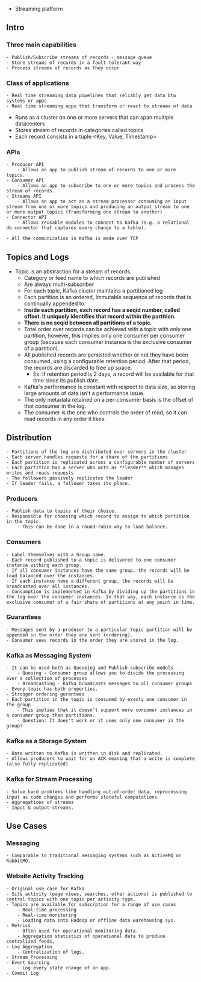 - Streaming platform

## Intro

### Three main capabilities
    - Publish/Subscribe streams of records - message queue
    - Store streams of records in a fault-tolerant way
    - Process streams of records as they occur

### Class of applications
    - Real time streaming data pipelines that reliably get data btw systems or apps
    - Real time streaming apps that transform or react to streams of data

- Runs as a cluster on one or more servers that can span multiple datacenters
- Stores stream of records in categories called topics
- Each record consists in a tuple <Key, Value, Timestamp>

### APIs
    - Producer API
        - Allows an app to publish stream of records to one or more topics.
    - Consumer API
        - Allows an app to subscribe to one or more topics and process the stream of records.
    - Streams API
        - Allows an app to act as a stream processor consuming an input stream from one or more topics and producing an output stream to one or more output topics (Transforming one stream to another)
    - Connector API
        - Allows reusable modules to connect to Kafka (e.g. a relational db connector that captures every change to a table).

    - All the communication in Kafka is made over TCP

## Topics and Logs

- Topic is an abstraction for a stream of records.
    - Category or feed name to which records are published
    - Are always multi-subscriber
    - For each topic, Kafka cluster maintains a partitioned log
    - Each partition is an ordered, immutable sequence of records that is continually appended to.
    - **Inside each partition, each record has a seqid number, called offset. It uniquely identifies that record within the partition**.
    - **There is no seqid between all partitions of a topic.**
    - Total order over records can be achieved with a topic with only one partition, however, this implies only one consumer per consumer group (because each consumer instance is the exclusive consumer of a partition).
    - All published records are persisted whether or not they have been consumed, using a configurable retention period. After that period, the records are discarded to free up space.
        - Ex: If retention period is 2 days, a record will be available for that time since its publish date.
    - Kafka's performance is constant with respect to data size, so storing large amounts of data isn't a performance issue.
    - The only metadata retained on a per-consumer basis is the offset of that consumer in the log.
    - The consumer is the one who controls the order of read, so it can read records in any order it likes.

## Distribution
    - Partitions of the log are distributed over servers in the cluster
    - Each server handles requests for a share of the partitions
    - Each partition is replicated across a configurable number of servers
    - Each partition has a server who acts as **leader** which manages writes and reads requests
    - The followers passively replicates the leader
    - If leader fails, a follower takes its place.

### Producers
    - Publish data to topics of their choice.
    - Responsible for choosing which record to assign to which partition in the topic.
        - This can be done in a round-robin way to load balance.

### Consumers
    - Label themselves with a Group name.
    - Each record published to a topic is delivered to one consumer instance withing each group.
    - If all consumer instances have the same group, the records will be load balanced over the instances.
    - If each instance have a different group, the records will be broadcasted over all instances.
    - Consumption is implemented in Kafka by dividing up the partitions in the log over the consumer instances. In that way, each instance is the exclusive consumer of a fair share of partitions at any point in time.

### Guarantees
    - Messages sent by a producer to a particular topic partition will be appended in the order they are sent (ordering).
    - Consumer sees records in the order they are stored in the log.

### Kafka as Messaging System
    - It can be used both as Queueing and Publish-subscribe models
        - Queuing - Consumer group allows you to divide the processing over a collection of processes
        - Broadcasting - Kafka broadcasts messages to all consumer groups
    - Every topic has both properties.
    - Stronger ordering gurantees 
    - Each partition in the topic is consumed by exacly one consumer in the group
        - This implies that it doesn't support more consumer instances in a consumer group than partitions.
        - Question: It does't work or it uses only one consumer in the group?

### Kafka as a Storage System
    - Data written to Kafka is written in disk and replicated.
    - Allows producers to wait for an ACK meaning that a write is complete (also fully replicated)

### Kafka for Stream Processing
    - Solve hard problems like handling out-of-order data, reprocessing input as code changes and performs stateful computations
    - Aggregations of streams
    - Input & output streams.

## Use Cases

### Messaging
    - Comparable to traditional messaging systems such as ActiveMQ or RabbitMQ.

### Website Activity Tracking
    - Original use case for Kafka
    - Site activity (page views, searches, other actions) is published to central topics with one topic per activity type.
    - Topics are available for subscrption for a range of use cases
        - Real-time processing
        - Real-time monitoring
        - Loading data into Hadoop or offline data warehousing sys.
    - Metrics
        - Often used for operational monitoring data.
        - Aggregation statistics of operational data to produce centralized feeds.
    - Log Aggregation
        - Centralization of logs.
    - Stream Processing
    - Event Sourcing
        - Log every state change of an app.
    - Commit Log